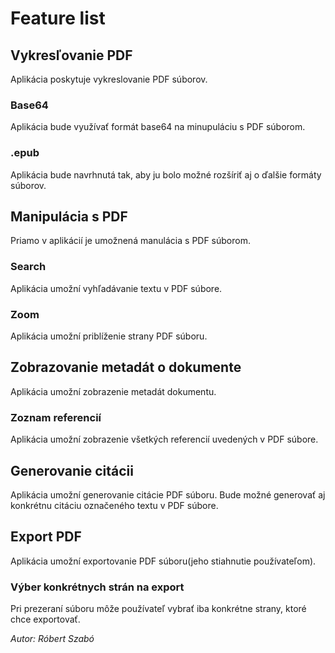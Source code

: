 # Feature list

## Vykresľovanie PDF

Aplikácia poskytuje vykreslovanie PDF súborov.

### Base64

Aplikácia bude využívať formát base64 na minupuláciu s PDF súborom.

### .epub

Aplikácia bude navrhnutá tak, aby ju bolo možné rozšíriť aj o ďalšie formáty súborov.

## Manipulácia s PDF

Priamo v aplikácií je umožnená manulácia s PDF súborom.

### Search

Aplikácia umožní vyhľadávanie textu v PDF súbore.

### Zoom

Aplikácia umožní priblíženie strany PDF súboru. 

## Zobrazovanie metadát o dokumente

Aplikácia umožní zobrazenie metadát dokumentu.

### Zoznam referencií

Aplikácia umožní zobrazenie všetkých referencií uvedených v PDF súbore.

## Generovanie citácii

Aplikácia umožní generovanie citácie PDF súboru. Bude možné generovať aj konkrétnu citáciu označeného textu v PDF súbore.

## Export PDF

Aplikácia umožní exportovanie PDF súboru(jeho stiahnutie používateľom). 

### Výber konkrétnych strán na export

Pri prezeraní súboru môže používateľ vybrať iba konkrétne strany, ktoré chce exportovať.

*Autor: Róbert Szabó*